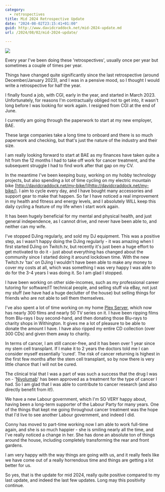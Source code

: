 ```yaml
---
category:
  - retrospectives
title: Mid 2024 Retrospective Update
date: "2024-08-02T23:15:41+01:00"
guid: http://www.davidcraddock.net/mid-2024-update.md
url: /2024/08/02/mid-2024-update/

---
```


![](/hugo-uploads/2024/8/3/biketrailer.jpg)

Every year I've been doing these 'retrospectives', usually once per year but sometimes a couple of times per year.

Things have changed quite significantly since the last retrospective (around December/January 2023), and I was in a pensive mood, so I thought I would write a retrospective for half the year.

I finally found a job, with CGI, early in the year, and started in March 2023. Unfortunately, for reasons I'm contractually obliged not to get into, it wasn't long before I was looking for work again. I resigned from CGI at the end of June.

I currently am going through the paperwork to start at my new employer, BAE.

These large companies take a long time to onboard and there is so much paperwork and checking, but that's just the nature of the industry and their size.

I am really looking forward to start at BAE as my finances have taken quite a hit from the 12 months I had to take off work for cancer treatment, and the subsequent struggle I had to find work after that gap on my CV.

In the meantime I've been keeping busy, working on my hobby technology projects, but also spending a lot of time cycling on my electric mountain bike [http://davidcraddock.net/my-bike/](http://davidcraddock.net/my-bike/). I aim to cycle every day, and I have bought many accessories and support gear to make that happen. So far I have noticed a real improvement in my health and fitness and energy levels, and I absolutely WILL keep this daily cycling a feature of my life when I start work again.

It has been hugely beneficial for my mental and physical health, and just general independence, as I cannot drive, and never have been able to, and neither can my wife.

I've stopped DJing regularly, and sold my DJ equipment. This was a positive step, as I wasn't happy doing the DJing regularly - it was amazing when I first started DJing on Twitch.tv, but recently it's just been a huge effort to get motivated to do it - just about everything has changed about the community since I started doing it around lockdown time. With the new Twitch.tv 'tax' on DJing I wouldn't have been able to make any money to cover my costs at all, which was something I was very happy I was able to do for the 3-4 years I was doing it. So I am glad I stopped.

I have been working on other side-incomes, such as my professional career tutoring for software/IT technical people, and selling stuff via eBay, not just my stuff (we have had a huge declutter of the house) but selling things for friends who are not able to sell them themselves.

I've also spent a lot of time working on my home [Plex Server](https://plex.tv), which now has nearly 300 films and nearly 50 TV series on it. I have been ripping films from Blu-rays I buy second-hand, and then donating those Blu-rays to charity shops in Withington. It gives me a lot of pleasure to be able to donate the amount I have. I have also ripped my entire CD collection (over 300 CDs) and given them away to charity.

In terms of cancer, I am still cancer-free, and it has been over 1 year since my stem cell transplant. If I make it to 2 years the doctors told me I can consider myself essentially 'cured'. The risk of cancer returning is highest in the first few months after the stem cell transplant, so by now there is very little chance that I will not be cured.

The clinical trial that I was a part of was such a success that the drug I was on - '[Nivolumab](https://www.cancerresearchuk.org/about-cancer/treatment/drugs/nivolumab)' has been approved as a treatment for the type of cancer I had. So I am glad that I was able to contribute to cancer research (and also directly benefit from it!).

We have a new Labour government, which I'm SO VERY happy about, having been a long-term supporter of the Labour Party for many years. One of the things that kept me going throughout cancer treatment was the hope that I'd live to see another Labour government, and indeed I did.

Conny has moved to part-time working now I am able to work full-time again, and she is so much happier - she is smiling nearly all the time, and I've really noticed a change in her. She has done an absolute ton of things around the house, including completely transforming the rear and front gardens.

I am very happy with the way things are going with us, and it really feels like we have come out of a really horrendous time and things are getting a lot better for us.

So yes, that is the update for mid 2024, really quite positive compared to my last update, and indeed the last few updates. Long may this positivity continue.


